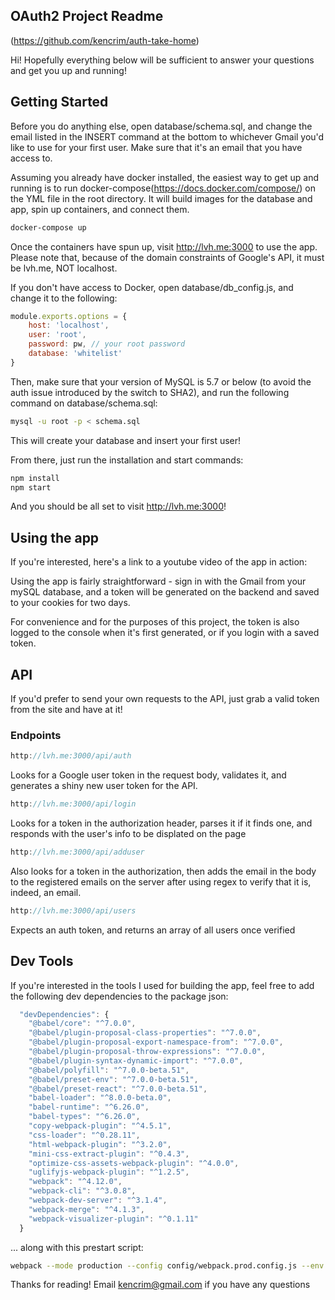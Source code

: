## OAuth2 Project Readme
(https://github.com/kencrim/auth-take-home)

Hi! Hopefully everything below will be sufficient to answer your questions and get you up and running! 


## Getting Started

Before you do anything else, open database/schema.sql, and change the email listed in the INSERT command at the bottom to whichever Gmail you'd like to use for your first user. Make sure that it's an email that you have access to.

Assuming you already have docker installed, the easiest way to get up and running is to run docker-compose(https://docs.docker.com/compose/) on the YML file in the root directory. It will build images for the database and app, spin up containers, and connect them. 

```bash
docker-compose up
```
Once the containers have spun up, visit http://lvh.me:3000 to use the app. Please note that, because of the domain constraints of Google's API, it must be lvh.me, NOT localhost.


If you don't have access to Docker, open database/db_config.js, and change it to the following:

```javascript
module.exports.options = {
	host: 'localhost',
	user: 'root',
	password: pw, // your root password
	database: 'whitelist'
}
```
Then, make sure that your version of MySQL is 5.7 or below (to avoid the auth issue introduced by the switch to SHA2), and run the following command on database/schema.sql:

```bash
mysql -u root -p < schema.sql
```

This will create your database and insert your first user!

From there, just run the installation and start commands:

```bash
npm install
npm start
``` 
And you should be all set to visit http://lvh.me:3000!

## Using the app

If you're interested, here's a link to a youtube video of the app in action:

Using the app is fairly straightforward - sign in with the Gmail from your mySQL database, and a token will be generated on the backend and saved to your cookies for two days. 

For convenience and for the purposes of this project, the token is also logged to the console when it's first generated, or if you login with a saved token.

## API

If you'd prefer to send your own requests to the API, just grab a valid token from the site and have at it! 

### Endpoints

```javascript
http://lvh.me:3000/api/auth
```
Looks for a Google user token in the request body, validates it, and generates a shiny new user token for the API.

```javascript
http://lvh.me:3000/api/login
```
Looks for a token in the authorization header, parses it if it finds one, and responds with the user's info to be displated on the page

```javascript
http://lvh.me:3000/api/adduser
```
Also looks for a token in the authorization, then adds the email in the body to the registered emails on the server after using regex to verify that it is, indeed, an email.

```javascript
http://lvh.me:3000/api/users
```
Expects an auth token, and returns an array of all users once verified

## Dev Tools

If you're interested in the tools I used for building the app, feel free to add the following dev dependencies to the package json:

```javascript
  "devDependencies": {
    "@babel/core": "^7.0.0",
    "@babel/plugin-proposal-class-properties": "^7.0.0",
    "@babel/plugin-proposal-export-namespace-from": "^7.0.0",
    "@babel/plugin-proposal-throw-expressions": "^7.0.0",
    "@babel/plugin-syntax-dynamic-import": "^7.0.0",
    "@babel/polyfill": "^7.0.0-beta.51",
    "@babel/preset-env": "^7.0.0-beta.51",
    "@babel/preset-react": "^7.0.0-beta.51",
    "babel-loader": "^8.0.0-beta.0",
    "babel-runtime": "^6.26.0",
    "babel-types": "^6.26.0",
    "copy-webpack-plugin": "^4.5.1",
    "css-loader": "^0.28.11",
    "html-webpack-plugin": "^3.2.0",
    "mini-css-extract-plugin": "^0.4.3",
    "optimize-css-assets-webpack-plugin": "^4.0.0",
    "uglifyjs-webpack-plugin": "^1.2.5",
    "webpack": "^4.12.0",
    "webpack-cli": "^3.0.8",
    "webpack-dev-server": "^3.1.4",
    "webpack-merge": "^4.1.3",
    "webpack-visualizer-plugin": "^0.1.11"
  }
```
... along with this prestart script:

```bash
webpack --mode production --config config/webpack.prod.config.js --env.PLATFORM=production --env.VERSION=stag --progress,
```

Thanks for reading! Email kencrim@gmail.com if you have any questions